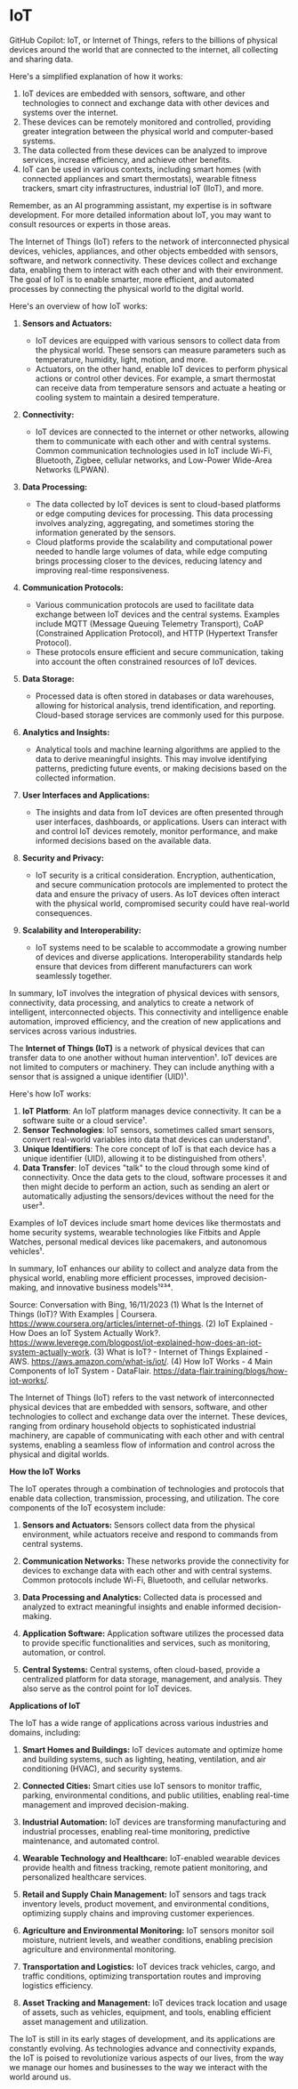 # IoT

GitHub Copilot: IoT, or Internet of Things, refers to the billions of physical devices around the world that are connected to the internet, all collecting and sharing data.

Here's a simplified explanation of how it works:

1. IoT devices are embedded with sensors, software, and other technologies to connect and exchange data with other devices and systems over the internet.
2. These devices can be remotely monitored and controlled, providing greater integration between the physical world and computer-based systems.
3. The data collected from these devices can be analyzed to improve services, increase efficiency, and achieve other benefits.
4. IoT can be used in various contexts, including smart homes (with connected appliances and smart thermostats), wearable fitness trackers, smart city infrastructures, industrial IoT (IIoT), and more.

Remember, as an AI programming assistant, my expertise is in software development. For more detailed information about IoT, you may want to consult resources or experts in those areas.

The Internet of Things (IoT) refers to the network of interconnected physical devices, vehicles, appliances, and other objects embedded with sensors, software, and network connectivity. These devices collect and exchange data, enabling them to interact with each other and with their environment. The goal of IoT is to enable smarter, more efficient, and automated processes by connecting the physical world to the digital world.

Here's an overview of how IoT works:

1. **Sensors and Actuators:**
   - IoT devices are equipped with various sensors to collect data from the physical world. These sensors can measure parameters such as temperature, humidity, light, motion, and more.
   - Actuators, on the other hand, enable IoT devices to perform physical actions or control other devices. For example, a smart thermostat can receive data from temperature sensors and actuate a heating or cooling system to maintain a desired temperature.

2. **Connectivity:**
   - IoT devices are connected to the internet or other networks, allowing them to communicate with each other and with central systems. Common communication technologies used in IoT include Wi-Fi, Bluetooth, Zigbee, cellular networks, and Low-Power Wide-Area Networks (LPWAN).

3. **Data Processing:**
   - The data collected by IoT devices is sent to cloud-based platforms or edge computing devices for processing. This data processing involves analyzing, aggregating, and sometimes storing the information generated by the sensors.
   - Cloud platforms provide the scalability and computational power needed to handle large volumes of data, while edge computing brings processing closer to the devices, reducing latency and improving real-time responsiveness.

4. **Communication Protocols:**
   - Various communication protocols are used to facilitate data exchange between IoT devices and the central systems. Examples include MQTT (Message Queuing Telemetry Transport), CoAP (Constrained Application Protocol), and HTTP (Hypertext Transfer Protocol).
   - These protocols ensure efficient and secure communication, taking into account the often constrained resources of IoT devices.

5. **Data Storage:**
   - Processed data is often stored in databases or data warehouses, allowing for historical analysis, trend identification, and reporting. Cloud-based storage services are commonly used for this purpose.

6. **Analytics and Insights:**
   - Analytical tools and machine learning algorithms are applied to the data to derive meaningful insights. This may involve identifying patterns, predicting future events, or making decisions based on the collected information.

7. **User Interfaces and Applications:**
   - The insights and data from IoT devices are often presented through user interfaces, dashboards, or applications. Users can interact with and control IoT devices remotely, monitor performance, and make informed decisions based on the available data.

8. **Security and Privacy:**
   - IoT security is a critical consideration. Encryption, authentication, and secure communication protocols are implemented to protect the data and ensure the privacy of users. As IoT devices often interact with the physical world, compromised security could have real-world consequences.

9. **Scalability and Interoperability:**
   - IoT systems need to be scalable to accommodate a growing number of devices and diverse applications. Interoperability standards help ensure that devices from different manufacturers can work seamlessly together.

In summary, IoT involves the integration of physical devices with sensors, connectivity, data processing, and analytics to create a network of intelligent, interconnected objects. This connectivity and intelligence enable automation, improved efficiency, and the creation of new applications and services across various industries.

The **Internet of Things (IoT)** is a network of physical devices that can transfer data to one another without human intervention¹. IoT devices are not limited to computers or machinery. They can include anything with a sensor that is assigned a unique identifier (UID)¹.

Here's how IoT works:
1. **IoT Platform**: An IoT platform manages device connectivity. It can be a software suite or a cloud service¹.
2. **Sensor Technologies**: IoT sensors, sometimes called smart sensors, convert real-world variables into data that devices can understand¹.
3. **Unique Identifiers**: The core concept of IoT is that each device has a unique identifier (UID), allowing it to be distinguished from others¹.
4. **Data Transfer**: IoT devices "talk" to the cloud through some kind of connectivity. Once the data gets to the cloud, software processes it and then might decide to perform an action, such as sending an alert or automatically adjusting the sensors/devices without the need for the user³.

Examples of IoT devices include smart home devices like thermostats and home security systems, wearable technologies like Fitbits and Apple Watches, personal medical devices like pacemakers, and autonomous vehicles¹.

In summary, IoT enhances our ability to collect and analyze data from the physical world, enabling more efficient processes, improved decision-making, and innovative business models¹²³⁴.

Source: Conversation with Bing, 16/11/2023
(1) What Is the Internet of Things (IoT)? With Examples | Coursera. https://www.coursera.org/articles/internet-of-things.
(2) IoT Explained - How Does an IoT System Actually Work?. https://www.leverege.com/blogpost/iot-explained-how-does-an-iot-system-actually-work.
(3) What is IoT? - Internet of Things Explained - AWS. https://aws.amazon.com/what-is/iot/.
(4) How IoT Works - 4 Main Components of IoT System - DataFlair. https://data-flair.training/blogs/how-iot-works/.

The Internet of Things (IoT) refers to the vast network of interconnected physical devices that are embedded with sensors, software, and other technologies to collect and exchange data over the internet. These devices, ranging from ordinary household objects to sophisticated industrial machinery, are capable of communicating with each other and with central systems, enabling a seamless flow of information and control across the physical and digital worlds.

**How the IoT Works**

The IoT operates through a combination of technologies and protocols that enable data collection, transmission, processing, and utilization. The core components of the IoT ecosystem include:

1. **Sensors and Actuators:** Sensors collect data from the physical environment, while actuators receive and respond to commands from central systems.

2. **Communication Networks:** These networks provide the connectivity for devices to exchange data with each other and with central systems. Common protocols include Wi-Fi, Bluetooth, and cellular networks.

3. **Data Processing and Analytics:** Collected data is processed and analyzed to extract meaningful insights and enable informed decision-making.

4. **Application Software:** Application software utilizes the processed data to provide specific functionalities and services, such as monitoring, automation, or control.

5. **Central Systems:** Central systems, often cloud-based, provide a centralized platform for data storage, management, and analysis. They also serve as the control point for IoT devices.

**Applications of IoT**

The IoT has a wide range of applications across various industries and domains, including:

1. **Smart Homes and Buildings:** IoT devices automate and optimize home and building systems, such as lighting, heating, ventilation, and air conditioning (HVAC), and security systems.

2. **Connected Cities:** Smart cities use IoT sensors to monitor traffic, parking, environmental conditions, and public utilities, enabling real-time management and improved decision-making.

3. **Industrial Automation:** IoT devices are transforming manufacturing and industrial processes, enabling real-time monitoring, predictive maintenance, and automated control.

4. **Wearable Technology and Healthcare:** IoT-enabled wearable devices provide health and fitness tracking, remote patient monitoring, and personalized healthcare services.

5. **Retail and Supply Chain Management:** IoT sensors and tags track inventory levels, product movement, and environmental conditions, optimizing supply chains and improving customer experiences.

6. **Agriculture and Environmental Monitoring:** IoT sensors monitor soil moisture, nutrient levels, and weather conditions, enabling precision agriculture and environmental monitoring.

7. **Transportation and Logistics:** IoT devices track vehicles, cargo, and traffic conditions, optimizing transportation routes and improving logistics efficiency.

8. **Asset Tracking and Management:** IoT devices track location and usage of assets, such as vehicles, equipment, and tools, enabling efficient asset management and utilization.

The IoT is still in its early stages of development, and its applications are constantly evolving. As technologies advance and connectivity expands, the IoT is poised to revolutionize various aspects of our lives, from the way we manage our homes and businesses to the way we interact with the world around us.
